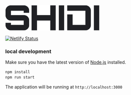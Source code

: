 <img src="src/logo.jpg" width="300" />

[![Netlify Status](https://api.netlify.com/api/v1/badges/05f815d9-cab4-4ce7-be4f-1c134e87f52d/deploy-status)](https://app.netlify.com/sites/shidi/deploys)

### local development

Make sure you have the latest version of [Node.js](https://nodejs.org/en/) installed.

```bash
npm install
npm run start
```

The application will be running at `http://localhost:3000`
